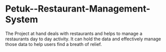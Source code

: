 # Petuk--Restaurant-Management-System
The Project at hand deals with restaurants and helps to manage a restaurants day to day activity. It can hold the data and effectively manage those data to help users find a breath of relief. 
